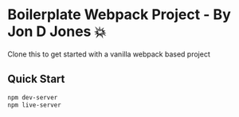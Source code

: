 # Boilerplate Webpack Project  - By Jon D Jones 💥

Clone this to get started with a vanilla webpack based project

## Quick Start

```bash
npm dev-server
npm live-server
```
